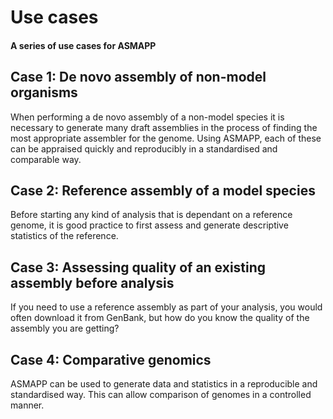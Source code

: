 # Use cases

#### A series of use cases for ASMAPP

## Case 1: De novo assembly of non-model organisms
When performing a de novo assembly of a non-model species it is necessary to generate many draft assemblies in the process of finding the most appropriate assembler for the genome. Using ASMAPP, each of these can be appraised quickly and reproducibly in a standardised and comparable way.

## Case 2: Reference assembly of a model species
Before starting any kind of analysis that is dependant on a reference genome, it is good practice to first assess and generate descriptive statistics of the reference.


## Case 3: Assessing quality of an existing assembly before analysis
If you need to use a reference assembly as part of your analysis, you would often download it from GenBank, but how do you know the quality of the assembly you are getting? 

## Case 4: Comparative genomics
ASMAPP can be used to generate data and statistics in a reproducible and standardised way. This can allow comparison of genomes in a controlled manner.